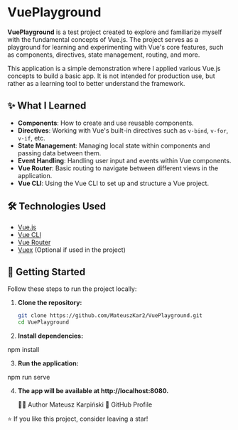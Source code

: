 # VuePlayground

**VuePlayground** is a test project created to explore and familiarize myself with the fundamental concepts of Vue.js. The project serves as a playground for learning and experimenting with Vue's core features, such as components, directives, state management, routing, and more.

This application is a simple demonstration where I applied various Vue.js concepts to build a basic app. It is not intended for production use, but rather as a learning tool to better understand the framework.

## ✨ What I Learned

- **Components**: How to create and use reusable components.
- **Directives**: Working with Vue's built-in directives such as `v-bind`, `v-for`, `v-if`, etc.
- **State Management**: Managing local state within components and passing data between them.
- **Event Handling**: Handling user input and events within Vue components.
- **Vue Router**: Basic routing to navigate between different views in the application.
- **Vue CLI**: Using the Vue CLI to set up and structure a Vue project.

## 🛠️ Technologies Used

- [Vue.js](https://vuejs.org/)
- [Vue CLI](https://cli.vuejs.org/)
- [Vue Router](https://router.vuejs.org/)
- [Vuex](https://vuex.vuejs.org/) (Optional if used in the project)

## 🚀 Getting Started

Follow these steps to run the project locally:

1. **Clone the repository:**

   ```bash
   git clone https://github.com/MateuszKar2/VuePlayground.git
   cd VuePlayground
2. **Install dependencies:**

npm install

3. **Run the application:**

npm run serve

4. **The app will be available at http://localhost:8080.**


   🧑‍💻 Author
Mateusz Karpiński
🔗 GitHub Profile

⭐ If you like this project, consider leaving a star!


